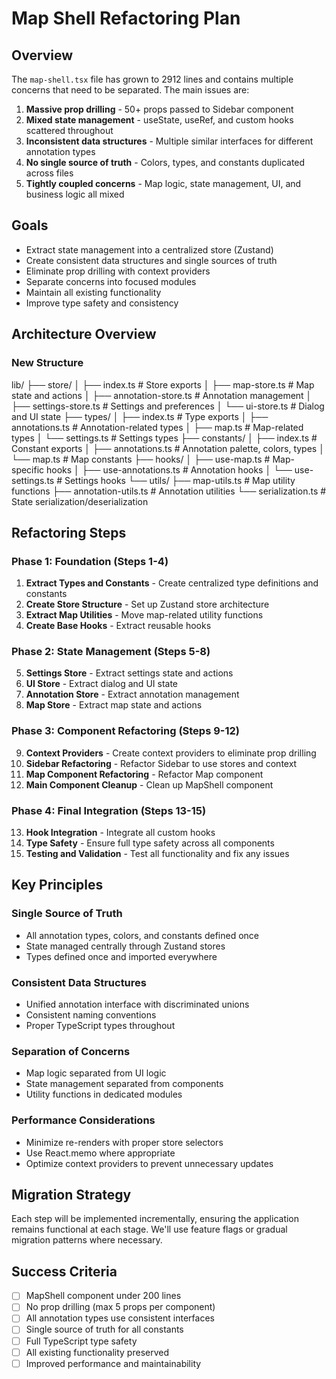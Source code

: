 # Map Shell Refactoring Plan

## Overview

The `map-shell.tsx` file has grown to 2912 lines and contains multiple concerns that need to be separated. The main issues are:

1. **Massive prop drilling** - 50+ props passed to Sidebar component
2. **Mixed state management** - useState, useRef, and custom hooks scattered throughout
3. **Inconsistent data structures** - Multiple similar interfaces for different annotation types
4. **No single source of truth** - Colors, types, and constants duplicated across files
5. **Tightly coupled concerns** - Map logic, state management, UI, and business logic all mixed

## Goals

- Extract state management into a centralized store (Zustand)
- Create consistent data structures and single sources of truth
- Eliminate prop drilling with context providers
- Separate concerns into focused modules
- Maintain all existing functionality
- Improve type safety and consistency

## Architecture Overview

### New Structure

lib/
├── store/
│ ├── index.ts # Store exports
│ ├── map-store.ts # Map state and actions
│ ├── annotation-store.ts # Annotation management
│ ├── settings-store.ts # Settings and preferences
│ └── ui-store.ts # Dialog and UI state
├── types/
│ ├── index.ts # Type exports
│ ├── annotations.ts # Annotation-related types
│ ├── map.ts # Map-related types
│ └── settings.ts # Settings types
├── constants/
│ ├── index.ts # Constant exports
│ ├── annotations.ts # Annotation palette, colors, types
│ └── map.ts # Map constants
├── hooks/
│ ├── use-map.ts # Map-specific hooks
│ ├── use-annotations.ts # Annotation hooks
│ └── use-settings.ts # Settings hooks
└── utils/
├── map-utils.ts # Map utility functions
├── annotation-utils.ts # Annotation utilities
└── serialization.ts # State serialization/deserialization

## Refactoring Steps

### Phase 1: Foundation (Steps 1-4)

1. **Extract Types and Constants** - Create centralized type definitions and constants
2. **Create Store Structure** - Set up Zustand store architecture
3. **Extract Map Utilities** - Move map-related utility functions
4. **Create Base Hooks** - Extract reusable hooks

### Phase 2: State Management (Steps 5-8)

5. **Settings Store** - Extract settings state and actions
6. **UI Store** - Extract dialog and UI state
7. **Annotation Store** - Extract annotation management
8. **Map Store** - Extract map state and actions

### Phase 3: Component Refactoring (Steps 9-12)

9. **Context Providers** - Create context providers to eliminate prop drilling
10. **Sidebar Refactoring** - Refactor Sidebar to use stores and context
11. **Map Component Refactoring** - Refactor Map component
12. **Main Component Cleanup** - Clean up MapShell component

### Phase 4: Final Integration (Steps 13-15)

13. **Hook Integration** - Integrate all custom hooks
14. **Type Safety** - Ensure full type safety across all components
15. **Testing and Validation** - Test all functionality and fix any issues

## Key Principles

### Single Source of Truth

- All annotation types, colors, and constants defined once
- State managed centrally through Zustand stores
- Types defined once and imported everywhere

### Consistent Data Structures

- Unified annotation interface with discriminated unions
- Consistent naming conventions
- Proper TypeScript types throughout

### Separation of Concerns

- Map logic separated from UI logic
- State management separated from components
- Utility functions in dedicated modules

### Performance Considerations

- Minimize re-renders with proper store selectors
- Use React.memo where appropriate
- Optimize context providers to prevent unnecessary updates

## Migration Strategy

Each step will be implemented incrementally, ensuring the application remains functional at each stage. We'll use feature flags or gradual migration patterns where necessary.

## Success Criteria

- [ ] MapShell component under 200 lines
- [ ] No prop drilling (max 5 props per component)
- [ ] All annotation types use consistent interfaces
- [ ] Single source of truth for all constants
- [ ] Full TypeScript type safety
- [ ] All existing functionality preserved
- [ ] Improved performance and maintainability
